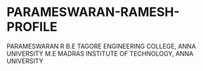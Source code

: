 # PARAMESWARAN-RAMESH-PROFILE
PARAMESWARAN R
B.E     TAGORE ENGINEERING COLLEGE, ANNA UNIVERSITY
M.E     MADRAS INSTITUTE OF TECHNOLOGY, ANNA UNIVERSITY
